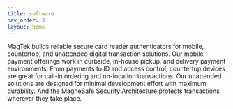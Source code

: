 ```yaml
---
title: software
nav_order: 3
layout: home
---
```



MagTek builds reliable secure card reader authenticators for mobile, countertop, and unattended digital transaction solutions. Our mobile payment offerings work in curbside, in-house pickup, and delivery payment environments. From payments to ID and access control, countertop devices are great for call-in ordering and on-location transactions. Our unattended solutions are designed for minimal development effort with maximum durability. And the MagneSafe Security Architecture protects transactions wherever they take place.
